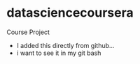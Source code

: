 # datasciencecoursera
Course Project
* I added this directly from github...
* i want to see it in my git bash
